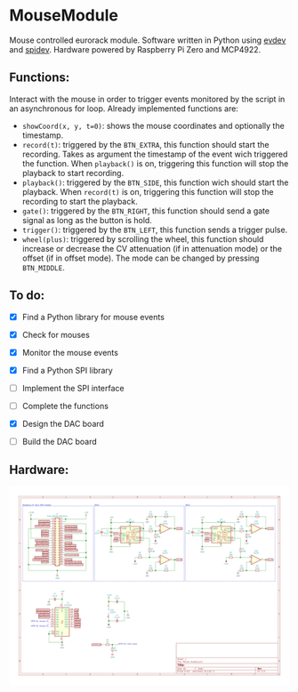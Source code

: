 # MouseModule
Mouse controlled eurorack module. Software written in Python using [evdev](https://python-evdev.readthedocs.io) and [spidev](https://github.com/lthiery/SPI-Py). Hardware powered by Raspberry Pi Zero and MCP4922.

## Functions:
Interact with the mouse in order to trigger events monitored by the script in an asynchronous for loop. Already implemented functions are:
* `showCoord(x, y, t=0)`: shows the mouse coordinates and optionally the timestamp.
* `record(t)`: triggered by the `BTN_EXTRA`, this function should start the recording. Takes as argument the timestamp of the event wich triggered the function. When `playback()` is on, triggering this function will stop the playback to start recording.
* `playback()`: triggered by the `BTN_SIDE`, this function wich should start the playback. When `record(t)` is on, triggering this function will stop the recording to start the playback.
* `gate()`: triggered by the `BTN_RIGHT`, this function should send a gate signal as long as the button is hold.
* `trigger()`: triggered by the `BTN_LEFT`, this function sends a trigger pulse.
* `wheel(plus)`: triggered by scrolling the wheel, this function should increase or decrease the CV attenuation (if in attenuation mode) or the offset (if in offset mode). The mode can be changed by pressing `BTN_MIDDLE`.

## To do:
- [x] Find a Python library for mouse events
- [x] Check for mouses
- [x] Monitor the mouse events
- [x] Find a Python SPI library
- [ ] Implement the SPI interface
- [ ] Complete the functions
- [x] Design the DAC board
- [ ] Build the DAC board


## Hardware:
<p><img src='./Mouse%20module.svg'></p>
